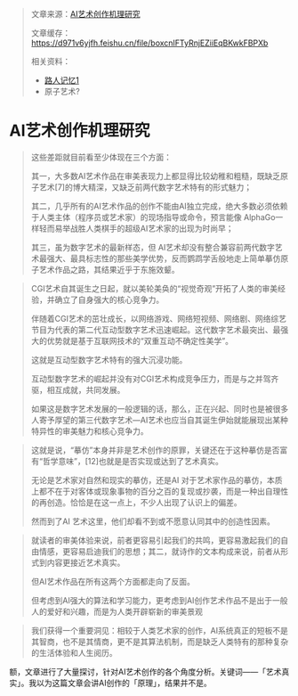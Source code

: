 > 文章来源：[AI艺术创作机理研究](https://kns.cnki.net/kcms/detail/detail.aspx?dbcode=CJFD&dbname=CJFDAUTO&filename=MUSE202206014&uniplatform=NZKPT&v=zek6MYEvAaT-BtzEOR6H5DWUYlDkEVax6H_giUtGQfM9WV4w_h56sI8vFSt2SbAV)
>
> 文章缓存：https://d971v6yjfh.feishu.cn/file/boxcnIFTyRnjEZiiEqBKwkFBPXb
>
> 相关资料：
>
> - [路人记忆1](http://www.1shoucang.com/article-44485-1.html)
> - 原子艺术?

# AI艺术创作机理研究

> 这些差距就目前看至少体现在三个方面：
>
> 其一，大多数AI艺术作品在审美表现力上都显得比较幼稚和粗糙，既缺乏原子艺术[7]的博大精深，又缺乏前两代数字艺术特有的形式魅力；
>
> 其二，几乎所有的AI艺术作品的创作不能由AI独立完成，绝大多数必须依赖于人类主体（程序员或艺术家）的现场指导或命令，预言能像 AlphaGo一样轻而易举战胜人类棋手的超级AI艺术家的出现为时尚早；
>
> 其三，虽为数字艺术的最新样态，但 AI艺术却没有整合兼容前两代数字艺术最强大、最具标志性的那些美学优势，反而鹦鹉学舌般地走上简单摹仿原子艺术作品之路，其结果近乎于东施效颦。

> CGI艺术自其诞生之日起，就以美轮美奂的“视觉奇观”开拓了人类的审美经验，并确立了自身强大的核心竞争力。
>
> 伴随着CGI艺术的茁壮成长，以网络游戏、网络短视频、网络剧、网络综艺节目为代表的第二代互动型数字艺术迅速崛起。这代数字艺术最突出、最强大的优势就是基于互联网技术的“双重互动不确定性美学”。
>
> 这就是互动型数字艺术特有的强大沉浸功能。
>
> 互动型数字艺术的崛起并没有对CGI艺术构成竞争压力，而是与之并驾齐驱，相互成就，共同发展。
>
> 如果这是数字艺术发展的一般逻辑的话，那么，正在兴起、同时也是被很多人寄予厚望的第三代数字艺术—AI艺术也应当自其诞生伊始就能展现出某种特异性的审美魅力和核心竞争力。

> 这就是说，“摹仿”本身并非是艺术创作的原罪，关键还在于这种摹仿是否富有“哲学意味”，[12]也就是是否实现或达到了艺术真实。
>
> 无论是艺术家对自然和现实的摹仿，还是AI 对于艺术家作品的摹仿，本质上都不在于对客体或现象事物的百分之百的复现或抄袭，而是一种出自理性的再创造。恰恰是在这一点上，不少人出现了认识上的偏差。
>
> 然而到了AI 艺术这里，他们却看不到或不愿意认同其中的创造性因素。

> 就读者的审美体验来说，前者更容易引起我们的共鸣，更容易激起我们的自由情感，更容易启迪我们的思想；其二，就诗作的文本构成来说，前者从形式到内容更接近艺术真实。
>
> 但AI艺术作品在所有这两个方面都走向了反面。
>
> 但考虑到AI强大的算法和学习能力，更考虑到AI创作艺术作品不是出于一般人的爱好和兴趣，而是为人类开辟崭新的审美景观

> 我们获得一个重要洞见：相较于人类艺术家的创作，AI系统真正的短板不是其智商，也不是其情商，更不是其算法机制，而是缺乏人类特有的那种复杂的生活体验和人生阅历。



额，文章进行了大量探讨，针对AI艺术创作的各个角度分析。关键词——「艺术真实」。我以为这篇文章会讲AI创作的「原理」，结果并不是。